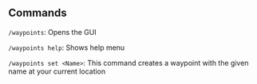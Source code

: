 ## Commands

`/waypoints`: Opens the GUI

`/waypoints help`: Shows help menu

`/waypoints set <Name>`: This command creates a waypoint with the given name at your current location